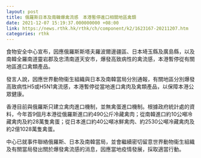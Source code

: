 ```yaml
---
layout: post
title: 俄羅斯日本及南韓爆禽流感　本港暫停進口相關地區禽類
date: 2021-12-07 15:19:37.000000000 +08:00
link: https://news.rthk.hk/rthk/ch/component/k2/1623167-20211207.htm
categories: rthk
---
```


食物安全中心宣布，因應俄羅斯斯塔夫羅波爾邊疆區、日本埼玉縣及廣島縣，以及南韓全羅南道靈岩郡及忠清南道天安市，爆發高致病性的禽流感，本港暫停從有關地區進口禽類產品。

發言人說，因應世界動物衞生組織與日本及南韓當局分別通報，有關地區分別爆發高致病性H5或H5N1禽流感，本港暫停從當地進口禽肉及禽類產品，以保障本港公眾健康。

香港目前與俄羅斯只建立禽肉進口機制，並無禽蛋進口機制。根據政府統計處的資料，今年首9個月本港從俄羅斯進口約490公斤冷藏禽肉；從南韓進口約10公噸冷藏禽肉及約28萬隻禽蛋；從日本進口約40公噸冰鮮禽肉、約2530公噸冷藏禽肉及約2億1028萬隻禽蛋。

中心已就事件聯絡俄羅斯、日本及南韓當局，並會繼續密切留意世界動物衞生組織及有關當局發出關於爆發禽流感的消息，因應當地疫情發展，採取適當行動。
